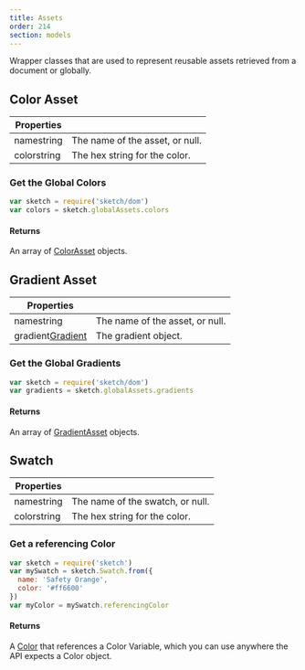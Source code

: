 ```yaml
---
title: Assets
order: 214
section: models
---
```


Wrapper classes that are used to represent reusable assets retrieved from a document or globally.

## Color Asset

| Properties                                |                                 |
| ----------------------------------------- | ------------------------------- |
| name<span class="arg-type">string</span>  | The name of the asset, or null. |
| color<span class="arg-type">string</span> | The hex string for the color.   |

### Get the Global Colors

```javascript
var sketch = require('sketch/dom')
var colors = sketch.globalAssets.colors
```

#### Returns

An array of [ColorAsset](#color-asset) objects.

## Gradient Asset

| Properties |  |
| --- | --- |
| name<span class="arg-type">string</span> | The name of the asset, or null. |
| gradient<span class="arg-type">[Gradient](#gradient)</span> | The gradient object. |

### Get the Global Gradients

```javascript
var sketch = require('sketch/dom')
var gradients = sketch.globalAssets.gradients
```

#### Returns

An array of [GradientAsset](#gradient-asset) objects.


## Swatch

| Properties                                |                                 |
| ----------------------------------------- | ------------------------------- |
| name<span class="arg-type">string</span>  | The name of the swatch, or null.|
| color<span class="arg-type">string</span> | The hex string for the color.   |

### Get a referencing Color

```javascript
var sketch = require('sketch')
var mySwatch = sketch.Swatch.from({
  name: 'Safety Orange',
  color: '#ff6600'
})
var myColor = mySwatch.referencingColor
```

#### Returns

A [Color](#color-asset) that references a Color Variable, which you can use anywhere the API expects a Color object.
